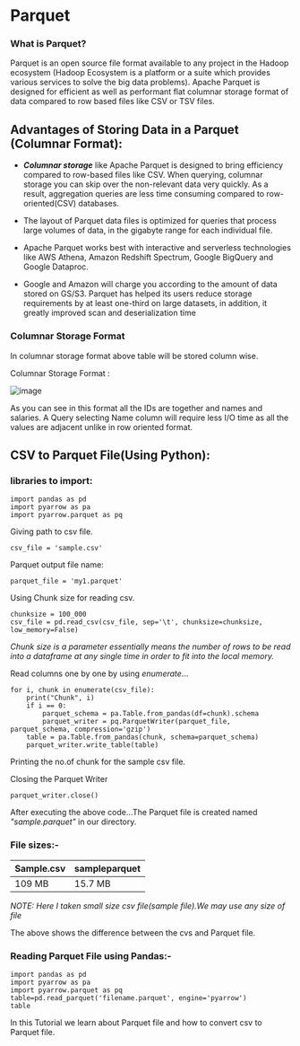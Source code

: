 # Parquet

### What is Parquet?

Parquet is an open source file format available to any project in the Hadoop ecosystem (Hadoop Ecosystem is a platform or a suite which provides various services to solve the big data problems).
Apache Parquet is designed for efficient as well as performant flat columnar storage format of data compared to row based files like CSV or TSV files.


## Advantages of Storing Data in a Parquet (Columnar Format):

* ***Columnar storage*** like Apache Parquet is designed to bring efficiency compared to row-based files like CSV.
When querying, columnar storage you can skip over the non-relevant data very quickly.
As a result, aggregation queries are less time consuming compared to row-oriented(CSV) databases.

* The layout of Parquet data files is optimized for queries that process large volumes of data, in the gigabyte range for each individual file.
* Apache Parquet works best with interactive and serverless technologies like AWS Athena, Amazon Redshift Spectrum, Google BigQuery and Google Dataproc.
* Google and Amazon will charge you according to the amount of data stored on GS/S3. Parquet has helped its users reduce storage requirements by at least one-third on large datasets, in addition, it greatly improved scan and deserialization time

### Columnar Storage Format
In columnar storage format above table will be stored column wise.

Columnar Storage Format :


![image](https://user-images.githubusercontent.com/75352450/130431311-a79f1d52-1463-4556-9415-a76bf9b910a5.png)



As you can see in this format all the IDs are together and  names and salaries. A Query selecting Name column will require less I/O time as all the values are adjacent unlike in row oriented format.

## CSV to Parquet File(Using Python):

### libraries to import:
```
import pandas as pd
import pyarrow as pa
import pyarrow.parquet as pq
```
Giving path to csv file.
```
csv_file = 'sample.csv'
```
Parquet output file name:
```
parquet_file = 'my1.parquet'
```
Using Chunk size for reading csv.
```
chunksize = 100_000
csv_file = pd.read_csv(csv_file, sep='\t', chunksize=chunksize, low_memory=False)
```
_Chunk size is a  parameter essentially means the number of rows to be read into a dataframe at any single time in order to fit into the local memory._

Read columns one by one by using _enumerate_...
```
for i, chunk in enumerate(csv_file):
    print("Chunk", i)
    if i == 0: 
        parquet_schema = pa.Table.from_pandas(df=chunk).schema
        parquet_writer = pq.ParquetWriter(parquet_file, parquet_schema, compression='gzip')
    table = pa.Table.from_pandas(chunk, schema=parquet_schema)
    parquet_writer.write_table(table)
```
Printing the no.of chunk for the sample csv file.

Closing the Parquet Writer
```
parquet_writer.close()
```

After executing the above code...The Parquet file is created named _"sample.parquet"_ in our directory.

### File sizes:-
| Sample.csv  | sampleparquet |
| ------------- | ------------- |
| 109 MB | 15.7 MB  |

_NOTE: Here I taken small size csv file(sample file).We may use any size of file_

The above shows the difference between the cvs and Parquet file.

### Reading Parquet File using Pandas:-
```
import pandas as pd
import pyarrow as pa
import pyarrow.parquet as pq
table=pd.read_parquet('filename.parquet', engine='pyarrow')
table
```


In this Tutorial we learn about Parquet file and how to convert csv to Parquet file.




